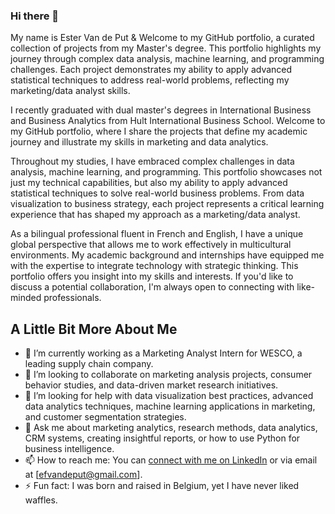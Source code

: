 ### Hi there 👋

My name is Ester Van de Put & Welcome to my GitHub portfolio, a curated collection of projects from my Master's degree. This portfolio highlights my journey through complex data analysis, machine learning, and programming challenges. Each project demonstrates my ability to apply advanced statistical techniques to address real-world problems, reflecting my marketing/data analyst skills.

I recently graduated with dual master's degrees in International Business and Business Analytics from Hult International Business School. Welcome to my GitHub portfolio, where I share the projects that define my academic journey and illustrate my skills in marketing and data analytics.

Throughout my studies, I have embraced complex challenges in data analysis, machine learning, and programming. This portfolio showcases not just my technical capabilities, but also my ability to apply advanced statistical techniques to solve real-world business problems. From data visualization to business strategy, each project represents a critical learning experience that has shaped my approach as a marketing/data analyst.

As a bilingual professional fluent in French and English, I have a unique global perspective that allows me to work effectively in multicultural environments. My academic background and internships have equipped me with the expertise to integrate technology with strategic thinking. This portfolio offers you insight into my skills and interests. If you'd like to discuss a potential collaboration, I'm always open to connecting with like-minded professionals.

## A Little Bit More About Me
- 🔭 I’m currently working as a Marketing Analyst Intern for WESCO, a leading supply chain company.
- 👯 I’m looking to collaborate on marketing analysis projects, consumer behavior studies, and data-driven market research initiatives.
- 🤔 I’m looking for help with data visualization best practices, advanced data analytics techniques, machine learning applications in marketing, and customer segmentation strategies.
- 💬 Ask me about marketing analytics, research methods, data analytics, CRM systems, creating insightful reports, or how to use Python for business intelligence.
- 📫 How to reach me: You can [connect with me on LinkedIn](https://www.linkedin.com/in/ester-van-de-put/)
 or via email at [efvandeput@gmail.com].
- ⚡ Fun fact: I was born and raised in Belgium, yet I have never liked waffles. 
